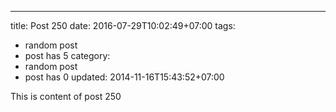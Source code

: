 ---
title: Post 250
date: 2016-07-29T10:02:49+07:00
tags:
  - random post
  - post has 5
category:
  - random post
  - post has 0
updated: 2014-11-16T15:43:52+07:00

This is content of post 250